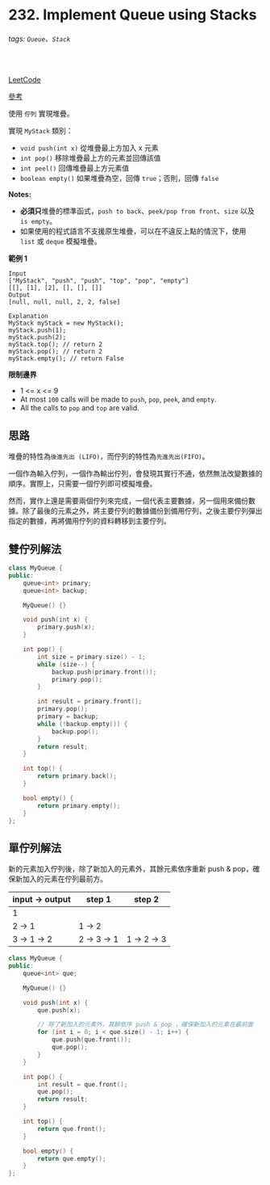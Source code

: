 # 232. Implement Queue using Stacks

###### tags: `Queue`、`Stack`
<br>

[LeetCode](https://leetcode.com/problems/implement-stack-using-queues/)

[參考](https://github.com/youngyangyang04/leetcode-master/blob/master/problems/0225.%E7%94%A8%E9%98%9F%E5%88%97%E5%AE%9E%E7%8E%B0%E6%A0%88.md)

使用 `佇列` 實現堆疊。

實現 `MyStack` 類別：
- `void push(int x)` 從堆疊最上方加入 x 元素
- `int pop()` 移除堆疊最上方的元素並回傳該值
- `int peel()` 回傳堆疊最上方元素值
- `boolean empty()` 如果堆疊為空，回傳 `true`；否則，回傳 `false`

**Notes:**
- **必須只**堆疊的標準函式，`push to back`、`peek/pop from front`、`size` 以及 `is empty`。
- 如果使用的程式語言不支援原生堆疊，可以在不違反上點的情況下，使用 `list` 或 `deque` 模擬堆疊。


**範例 1**
```
Input
["MyStack", "push", "push", "top", "pop", "empty"]
[[], [1], [2], [], [], []]
Output
[null, null, null, 2, 2, false]

Explanation
MyStack myStack = new MyStack();
myStack.push(1);
myStack.push(2);
myStack.top(); // return 2
myStack.pop(); // return 2
myStack.empty(); // return False
```

**限制邊界**
- 1 <= x <= 9
- At most `100` calls will be made to `push`, `pop`, `peek`, and `empty`.
- All the calls to `pop` and `top` are valid.

## 思路
堆疊的特性為`後進先出 (LIFO)`，而佇列的特性為`先進先出(FIFO)`。

一個作為輸入佇列，一個作為輸出佇列，會發現其實行不通，依然無法改變數據的順序。實際上，只需要一個佇列即可模擬堆疊。

然而，實作上還是需要兩個佇列來完成，一個代表主要數據，另一個用來備份數據。除了最後的元素之外，將主要佇列的數據備份到備用佇列，之後主要佇列彈出指定的數據，再將備用佇列的資料轉移到主要佇列。

## 雙佇列解法
```cpp
class MyQueue {
public:
    queue<int> primary;
    queue<int> backup;

    MyQueue() {}

    void push(int x) {
        primary.push(x);
    }

    int pop() {
        int size = primary.size() - 1;
        while (size--) {
            backup.push(primary.front());
            primary.pop();
        }

        int result = primary.front();
        primary.pop();
        primary = backup;
        while (!backup.empty()) {
            backup.pop();
        }
        return result;
    }

    int top() {
        return primary.back();
    }

    bool empty() {
        return primary.empty();
    }
};
```

## 單佇列解法
新的元素加入佇列後，除了新加入的元素外，其餘元素依序重新 push & pop，確保新加入的元素在佇列最前方。

| input -> output | step 1 | step 2 |
|-- | -- | -- |
| 1 |||
| 2 -> 1 | 1 -> 2 | |
| 3 -> 1 -> 2 | 2 -> 3 -> 1 | 1 -> 2 -> 3 |

```cpp
class MyQueue {
public:
    queue<int> que;

    MyQueue() {}

    void push(int x) {
        que.push(x);

        // 除了新加入的元素外，其餘依序 push & pop ，確保新加入的元素在最前面
        for (int i = 0; i < que.size() - 1; i++) {
            que.push(que.front());
            que.pop();
        }
    }

    int pop() {
        int result = que.front();
        que.pop();
        return result;
    }

    int top() {
        return que.front();
    }

    bool empty() {
        return que.empty();
    }
};
```
